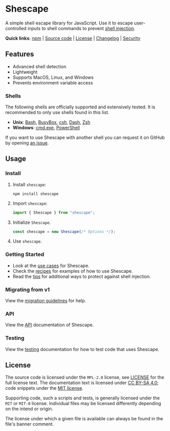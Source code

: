 <!-- SPDX-License-Identifier: CC-BY-SA-4.0 -->

# Shescape

A simple shell escape library for JavaScript. Use it to escape user-controlled
inputs to shell commands to prevent [shell injection].

**Quick links**:
[npm][npm-url] |
[Source code] |
[License] |
[Changelog] |
[Security]

## Features

- Advanced shell detection
- Lightweight
- Supports MacOS, Linux, and Windows
- Prevents environment variable access

### Shells

The following shells are officially supported and extensively tested. It is
recommended to only use shells found in this list.

- **Unix**: [Bash], [BusyBox], [csh], [Dash], [Zsh]
- **Windows**: [cmd.exe], [PowerShell]

If you want to use Shescape with another shell you can request it on GitHub by
opening [an issue].

## Usage

### Install

1. Install `shescape`:

   ```shell
   npm install shescape
   ```

2. Import `shescape`:

   ```javascript
   import { Shescape } from "shescape";
   ```

3. Initialize `Shescape`.

   ```javascript
   const shescape = new Shescape(/* Options */);
   ```

4. Use `shescape`.

### Getting Started

- Look at the [use cases] for Shescape.
- Check the [recipes] for examples of how to use Shescape.
- Read the [tips] for additional ways to protect against shell injection.

### Migrating from v1

View the [migration guidelines] for help.

### API

View the [API] documentation of Shescape.

### Testing

View the [testing] documentation for how to test code that uses Shescape.

## License

The source code is licensed under the `MPL-2.0` license, see [LICENSE] for
the full license text. The documentation text is licensed under [CC BY-SA 4.0];
code snippets under the [MIT license].

Supporting code, such a scripts and tests, is generally licensed under the `MIT`
or `MIT-0` license. Individual files may be licensed differently depending on
the intend or origin.

The license under which a given file is available can always be found in the
file's banner comment.

[an issue]: https://github.com/ericcornelissen/shescape/issues
[api]: docs/api.md
[bash]: https://en.wikipedia.org/wiki/Bash_(Unix_shell) "Bourne-Again Shell"
[busybox]: https://en.wikipedia.org/wiki/BusyBox "BusyBox"
[cc by-sa 4.0]: https://creativecommons.org/licenses/by-sa/4.0/
[changelog]: ./CHANGELOG.md
[cmd.exe]: https://en.wikipedia.org/wiki/Cmd.exe
[csh]: https://en.wikipedia.org/wiki/C_shell
[dash]: https://en.wikipedia.org/wiki/Almquist_shell#Dash "Debian Almquist Shell"
[license]: ./LICENSE
[migration guidelines]: docs/migration.md
[mit license]: https://opensource.org/license/mit/
[npm-url]: https://www.npmjs.com/package/shescape
[powershell]: https://en.wikipedia.org/wiki/PowerShell
[recipes]: docs/recipes.md
[security]: ./SECURITY.md
[shell injection]: ./docs/vocabulary.md#shell-injection
[source code]: https://github.com/ericcornelissen/shescape
[testing]: docs/testing.md
[tips]: docs/tips.md
[use cases]: docs/use-cases.md
[zsh]: https://en.wikipedia.org/wiki/Z_shell "Z shell"
